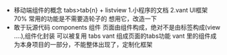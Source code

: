 - 移动端组件的概念
  tabs>tab{n} + listview
  1.小程序的文档
  2.vant UI框架 70% 常用的功能是不需要造轮子的
  想用它，改造一下
- 敢于玩源代码
  components 组件
  页面由组件构成，绝对不是由标签构成(view ....),组件化封装 可以被复用
  tabs vant 组成页面的tabs功能
  vant 里的组件成为本身项目的一部分，不能整体出现了，定制化框架